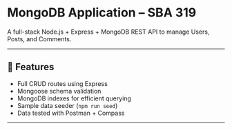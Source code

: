 # MongoDB Application – SBA 319

A full-stack Node.js + Express + MongoDB REST API to manage Users, Posts, and Comments.

---

## 🚀 Features

- Full CRUD routes using Express
- Mongoose schema validation
- MongoDB indexes for efficient querying
- Sample data seeder (`npm run seed`)
- Data tested with Postman + Compass

---
